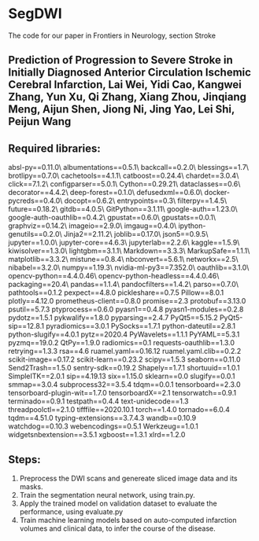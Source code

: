 # SegDWI
The code for our paper in Frontiers in Neurology, section Stroke

## Prediction of Progression to Severe Stroke in Initially Diagnosed Anterior Circulation Ischemic Cerebral Infarction, Lai Wei, Yidi Cao, Kangwei Zhang, Yun Xu, Qi Zhang, Xiang Zhou, Jinqiang Meng, Aijun Shen, Jiong Ni, Jing Yao, Lei Shi, Peijun Wang

## Required libraries:
absl-py==0.11.0\\
albumentations==0.5.1\\
backcall==0.2.0\\
blessings==1.7\\
brotlipy==0.7.0\\
cachetools==4.1.1\\
catboost==0.24.4\\
chardet==3.0.4\\
click==7.1.2\\
configparser==5.0.1\\
Cython==0.29.21\\
dataclasses==0.6\\
decorator==4.4.2\\
deep-forest==0.1.0\\
defusedxml==0.6.0\\
docker-pycreds==0.4.0\\
docopt==0.6.2\\
entrypoints==0.3\\
filterpy==1.4.5\\
future==0.18.2\\
gitdb==4.0.5\\
GitPython==3.1.11\\
google-auth==1.23.0\\
google-auth-oauthlib==0.4.2\\
gpustat==0.6.0\\
gpustats==0.0.1\\
graphviz==0.14.2\\
imageio==2.9.0\\
imgaug==0.4.0\\
ipython-genutils==0.2.0\\
Jinja2==2.11.2\\
joblib==0.17.0\\
json5==0.9.5\\
jupyter==1.0.0\\
jupyter-core==4.6.3\\
jupyterlab==2.2.6\\
kaggle==1.5.9\\
kiwisolver==1.3.0\\
lightgbm==3.1.1\\
Markdown==3.3.3\\
MarkupSafe==1.1.1\\
matplotlib==3.3.2\\
mistune==0.8.4\\
nbconvert==5.6.1\\
networkx==2.5\\
nibabel==3.2.0\\
numpy==1.19.3\\
nvidia-ml-py3==7.352.0\\
oauthlib==3.1.0\\
opencv-python==4.4.0.46\\
opencv-python-headless==4.4.0.46\\
packaging==20.4\\
pandas==1.1.4\\
pandocfilters==1.4.2\\
parso==0.7.0\\
pathtools==0.1.2
pexpect==4.8.0
pickleshare==0.7.5
Pillow==8.0.1
plotly==4.12.0
prometheus-client==0.8.0
promise==2.3
protobuf==3.13.0
psutil==5.7.3
ptyprocess==0.6.0
pyasn1==0.4.8
pyasn1-modules==0.2.8
pydotz==1.5.1
pykwalify==1.8.0
pyparsing==2.4.7
PyQt5==5.15.2
PyQt5-sip==12.8.1
pyradiomics==3.0.1
PySocks==1.7.1
python-dateutil==2.8.1
python-slugify==4.0.1
pytz==2020.4
PyWavelets==1.1.1
PyYAML==5.3.1
pyzmq==19.0.2
QtPy==1.9.0
radiomics==0.1
requests-oauthlib==1.3.0
retrying==1.3.3
rsa==4.6
ruamel.yaml==0.16.12
ruamel.yaml.clib==0.2.2
scikit-image==0.17.2
scikit-learn==0.23.2
scipy==1.5.3
seaborn==0.11.0
Send2Trash==1.5.0
sentry-sdk==0.19.2
Shapely==1.7.1
shortuuid==1.0.1
SimpleITK==2.0.1
sip==4.19.13
six==1.15.0
sklearn==0.0
slugify==0.0.1
smmap==3.0.4
subprocess32==3.5.4
tdqm==0.0.1
tensorboard==2.3.0
tensorboard-plugin-wit==1.7.0
tensorboardX==2.1
tensorwatch==0.9.1
terminado==0.9.1
testpath==0.4.4
text-unidecode==1.3
threadpoolctl==2.1.0
tifffile==2020.10.1
torch==1.4.0
tornado==6.0.4
tqdm==4.51.0
typing-extensions==3.7.4.3
wandb==0.10.9
watchdog==0.10.3
webencodings==0.5.1
Werkzeug==1.0.1
widgetsnbextension==3.5.1
xgboost==1.3.1
xlrd==1.2.0

## Steps:

1. Preprocess the DWI scans and genereate sliced image data and its masks.
2. Train the segmentation neural network, using train.py.
3. Apply the trained model on validation dataset to evaluate the performance, using evaluate.py
4. Train machine learning models based on auto-computed infarction volumes and clinical data, to infer the course of the disease.
